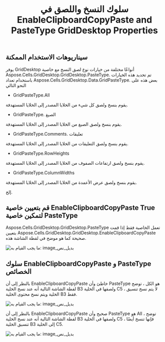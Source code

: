 ﻿---
title: سلوك النسخ واللصق في EnableClipboardCopyPaste and PasteType GridDesktop Properties
type: docs
weight: 80
url: /ar/net/copy-paste-behavior-of-enableclipboardcopypaste-and-pastetype-griddesktop-properties/
---
## **سيناريوهات الاستخدام الممكنة**
يوفر GridDesktop أنواعًا مختلفة من خيارات نوع لصق النسخ مع خاصية Aspose.Cells.GridDesktop.GridDesktop.PasteType. تم تحديد هذه الخيارات باستخدام تعداد Aspose.Cells.GridDesktop.Data.GridPasteType. بعض هذه على النحو التالي

- GridPasteType.All

يقوم بنسخ ولصق كل شيء من الخلايا المصدر إلى الخلايا المستهدفة.

- GridPasteType. الصيغ

يقوم بنسخ ولصق الصيغ من الخلايا المصدر إلى الخلايا المستهدفة.

- GridPasteType.Comments. تعليقات

يقوم بنسخ ولصق التعليقات من الخلايا المصدر إلى الخلايا المستهدفة.

- GridPasteType.RowHeights

يقوم بنسخ ولصق ارتفاعات الصفوف من الخلايا المصدر إلى الخلايا المستهدفة.

- GridPasteType.ColumnWidths

يقوم بنسخ ولصق عرض الأعمدة من الخلايا المصدر إلى الخلايا المستهدفة.

إلخ.
## **قم بتعيين خاصية EnableClipboardCopyPaste True لتمكين خاصية PasteType**
Aspose.Cells.GridDesktop.GridDesktop.PasteType تعمل الخاصية فقط إذا قمت بتعيين Aspose.Cells.GridDesktop.GridDesktop.EnableClipboardCopyPaste صحيحة كما هو موضح في لقطة الشاشة هذه.

![ما يجب القيام به: image_بديل_نص](copy-paste-behavior-of-enableclipboardcopypaste-and-pastetype-griddesktop-properties_1.png)
## **سلوك EnableClipboardCopyPaste و PasteType الخصائص**
بالنظر إلى أن EnableClipboardCopyPaste خاطئ وأن PasteType هو الكل ، توضح لقطة الشاشة التالية أنه عند نسخ الخلية B3 ولصقها في الخلية C5 ، لا يتم نسخ تنسيق الخلية ويتم نسخ محتوى الخلية B3 فقط.

![ما يجب القيام به: image_بديل_نص](copy-paste-behavior-of-enableclipboardcopypaste-and-pastetype-griddesktop-properties_2.png)

بالنظر إلى أن EnableClipboardCopyPaste صحيح وأن PasteType هو All ، توضح لقطة الشاشة التالية أنه عند نسخ الخلية B3 ولصقها في الخلية C5 ، فإنها تنسخ أيضًا تنسيق الخلية B3 إلى الخلية C5.

![ما يجب القيام به: image_بديل_نص](copy-paste-behavior-of-enableclipboardcopypaste-and-pastetype-griddesktop-properties_3.png)


